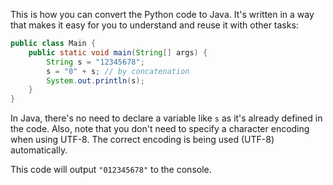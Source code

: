 This is how you can convert the Python code to Java. It's written in a way that makes it easy for you to understand and reuse it with other tasks:

```java
public class Main {
    public static void main(String[] args) {
        String s = "12345678";
        s = "0" + s; // by concatenation
        System.out.println(s);
    }
}
```

In Java, there's no need to declare a variable like `s` as it's already defined in the code. Also, note that you don't need to specify a character encoding when using UTF-8. The correct encoding is being used (UTF-8) automatically.

This code will output `"012345678"` to the console.
